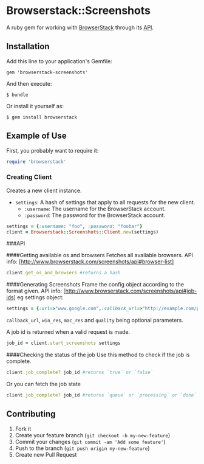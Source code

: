 # Browserstack::Screenshots

A ruby gem for working with [BrowserStack](http://browserstack.com/screenshots) through its [API](http://www.browserstack.com/screenshots/api).

## Installation

Add this line to your application's Gemfile:

    gem 'browserstack-screenshots'

And then execute:

    $ bundle

Or install it yourself as:

    $ gem install browserstack

## Example of Use

First, you probably want to require it:

``` ruby
require 'browserstack'
```

### Creating Client
Creates a new client instance.

* `settings`: A hash of settings that apply to all requests for the new client.
  * `:username`: The username for the BrowserStack account.
  * `:password`: The password for the BrowserStack account.

``` ruby
settings = {:username: "foo", :password: "foobar"}
client = Browserstack::Screenshots::Client.new(settings)
```

###API

####Getting available os and browsers
Fetches all available browsers. API info: [http://www.browserstack.com/screenshots/api#browser-list]

``` ruby
client.get_os_and_browsers #returns a hash
```

####Generating Screenshots
Frame the config object according to the format given. API info: [http://www.browserstack.com/screenshots/api#job-ids]
eg settings object:
``` ruby
settings = {:url=>"www.google.com",:callback_url=>"http://example.com/pingback_url",:win_res=>"1024x768",:mac_res=>"1920x1080",:quality=>"compressed",:browsers=>[{:os=>"Windows",:os_version=>"7",:browser=>"ie",:browser_version=>"8.0"},{:os=>"Windows",:os_version=>"XP",:browser=>"ie",:browser_version=>"7.0"}]}
```
`callback_url`, `win_res`, `mac_res` and `quality` being optional parameters.

A job id is returned when a valid request is made.

``` ruby
job_id = client.start_screenshots settings
```

####Checking the status of the job
Use this method to check if the job is complete. 
``` ruby
client.job_complete? job_id	#returns `true` or `false`
```

Or you can fetch the job state
``` ruby
client.job_complete? job_id	#returns `queue` or `processing` or `done`
```

## Contributing

1. Fork it
2. Create your feature branch (`git checkout -b my-new-feature`)
3. Commit your changes (`git commit -am 'Add some feature'`)
4. Push to the branch (`git push origin my-new-feature`)
5. Create new Pull Request
